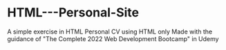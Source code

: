# HTML---Personal-Site
A simple exercise in HTML
Personal CV using HTML only
Made with the guidance of "The Complete 2022 Web Development Bootcamp" in Udemy
